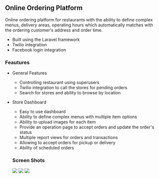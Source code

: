 ## Online Ordering Platform

Online ordering platform for restaurants with the ability to define complex menus, delivery areas, operating hours which automatically matches with the ordering customer's address and order time.

* Built using the Laravel framework
* Twilio integration
* Facebook login integration


### Feautures

* General Features
  * Controlling restaurant using superusers
  * Twilio integration to call the stores for pending orders
  * Search for stores and ability to browse by location 

* Store Dashboard
  * Easy to use dashboard
  * Ability to define complex menus with multiple item options
  * Ability to upload images for each item
  * Provide an operation page to accept orders and update the order's status
  * Multiple report views for orders and transactions
  * Allowing to accept orders for pickup or delivery
  * Ability of scheduled orders

  ### Screen Shots

  <img src="graphic/mobile_sc.png.jpg">
  <img src="graphic/web_sc.png.jpg">
  <img src="graphic/dash_sc.png.jpg">
